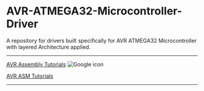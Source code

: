 # AVR-ATMEGA32-Microcontroller-Driver
A repository for drivers built specifically for AVR ATMEGA32 Microcontroller with layered Architecture applied.
___

[AVR Assembly Tutorials](http://www.rjhcoding.com/avr-asm-tutorials.php)          ![Google icon](http://www.rjhcoding.com/images/toddler-crying.jpg)

[AVR ASM Tutorials](https://github.com/aagontuk/cheatsheets/blob/master/AVR_assembly_programming.md)



___

